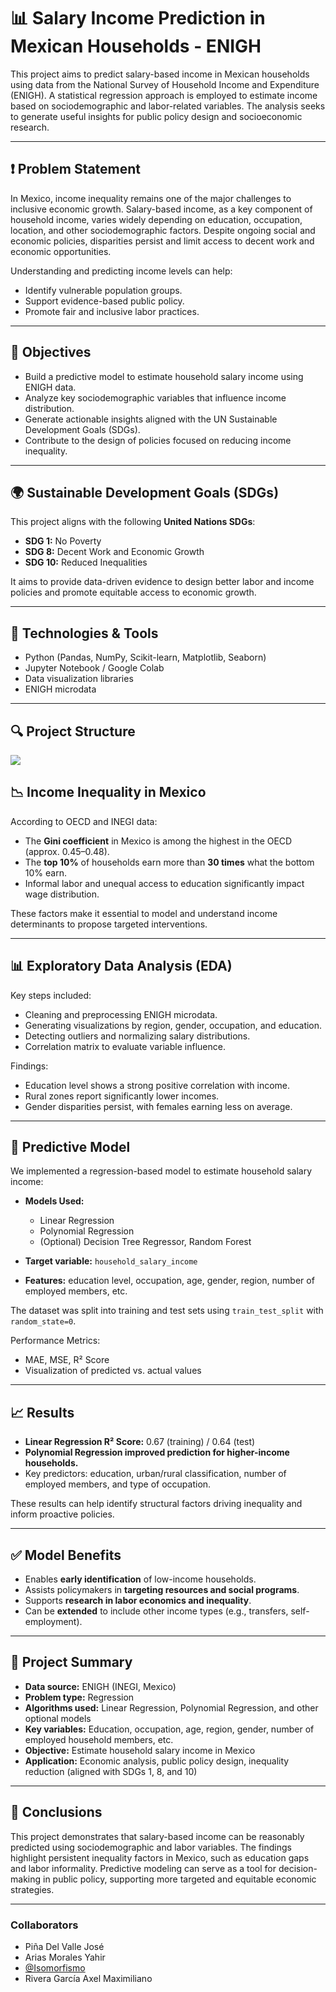 # 📊 Salary Income Prediction in Mexican Households - ENIGH

This project aims to predict salary-based income in Mexican households using data from the National Survey of Household Income and Expenditure (ENIGH). A statistical regression approach is employed to estimate income based on sociodemographic and labor-related variables. The analysis seeks to generate useful insights for public policy design and socioeconomic research.

---

## ❗ Problem Statement

In Mexico, income inequality remains one of the major challenges to inclusive economic growth. Salary-based income, as a key component of household income, varies widely depending on education, occupation, location, and other sociodemographic factors. Despite ongoing social and economic policies, disparities persist and limit access to decent work and economic opportunities.

Understanding and predicting income levels can help:
- Identify vulnerable population groups.
- Support evidence-based public policy.
- Promote fair and inclusive labor practices.

---

## 🎯 Objectives

- Build a predictive model to estimate household salary income using ENIGH data.
- Analyze key sociodemographic variables that influence income distribution.
- Generate actionable insights aligned with the UN Sustainable Development Goals (SDGs).
- Contribute to the design of policies focused on reducing income inequality.

---

## 🌍 Sustainable Development Goals (SDGs)

This project aligns with the following **United Nations SDGs**:

- **SDG 1:** No Poverty  
- **SDG 8:** Decent Work and Economic Growth  
- **SDG 10:** Reduced Inequalities  

It aims to provide data-driven evidence to design better labor and income policies and promote equitable access to economic growth.

---


## 🧠 Technologies & Tools

- Python (Pandas, NumPy, Scikit-learn, Matplotlib, Seaborn)
- Jupyter Notebook / Google Colab
- Data visualization libraries
- ENIGH microdata

---

## 🔍 Project Structure


![](img/Interface.png)


## 📉 Income Inequality in Mexico

According to OECD and INEGI data:
- The **Gini coefficient** in Mexico is among the highest in the OECD (approx. 0.45–0.48).
- The **top 10%** of households earn more than **30 times** what the bottom 10% earn.
- Informal labor and unequal access to education significantly impact wage distribution.

These factors make it essential to model and understand income determinants to propose targeted interventions.

---

## 📊 Exploratory Data Analysis (EDA)

Key steps included:
- Cleaning and preprocessing ENIGH microdata.
- Generating visualizations by region, gender, occupation, and education.
- Detecting outliers and normalizing salary distributions.
- Correlation matrix to evaluate variable influence.

Findings:
- Education level shows a strong positive correlation with income.
- Rural zones report significantly lower incomes.
- Gender disparities persist, with females earning less on average.

---

## 🤖 Predictive Model

We implemented a regression-based model to estimate household salary income:

- **Models Used:**
  - Linear Regression
  - Polynomial Regression
  - (Optional) Decision Tree Regressor, Random Forest
  
- **Target variable:** `household_salary_income`
- **Features:** education level, occupation, age, gender, region, number of employed members, etc.

The dataset was split into training and test sets using `train_test_split` with `random_state=0`.

Performance Metrics:
- MAE, MSE, R² Score
- Visualization of predicted vs. actual values

---

## 📈 Results

- **Linear Regression R² Score:** 0.67 (training) / 0.64 (test)  
- **Polynomial Regression improved prediction for higher-income households.**
- Key predictors: education, urban/rural classification, number of employed members, and type of occupation.

These results can help identify structural factors driving inequality and inform proactive policies.

---

## ✅ Model Benefits

- Enables **early identification** of low-income households.
- Assists policymakers in **targeting resources and social programs**.
- Supports **research in labor economics and inequality**.
- Can be **extended** to include other income types (e.g., transfers, self-employment).

---

## 📌 Project Summary

- **Data source:** ENIGH (INEGI, Mexico)  
- **Problem type:** Regression  
- **Algorithms used:** Linear Regression, Polynomial Regression, and other optional models  
- **Key variables:** Education, occupation, age, region, gender, number of employed household members, etc.  
- **Objective:** Estimate household salary income in Mexico  
- **Application:** Economic analysis, public policy design, inequality reduction (aligned with SDGs 1, 8, and 10)

---
## 📌 Conclusions

This project demonstrates that salary-based income can be reasonably predicted using sociodemographic and labor variables. The findings highlight persistent inequality factors in Mexico, such as education gaps and labor informality. Predictive modeling can serve as a tool for decision-making in public policy, supporting more targeted and equitable economic strategies.

---


### Collaborators
* Piña Del Valle José
* Arias Morales Yahir
* [@Isomorfismo](https://github.com/Isomorfismo)
* Rivera García Axel Maximiliano
